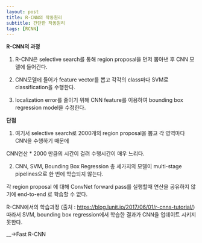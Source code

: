 ```yaml
---
layout: post
title: R-CNN의 작동원리 
subtitle: 간단한 작동원리
tags: [RCNN]
---
```


__R-CNN의 과정__

1. R-CNN은 selective search를 통해 region proposal을 먼저 뽑아낸 후 CNN 모델에 들어간다.

2. CNN모델에 들어가 feature vector를 뽑고 각각의 class마다 SVM로 classification을 수행한다.

3. localization error를 줄이기 위해 CNN feature를 이용하여 bounding box regression model을 수정한다.

 

__단점__

1. 여기서 selective search로 2000개의 region proposal을 뽑고 각 영역마다 CNN을 수행하기 때문에

CNN연산 * 2000 만큼의 시간이 걸려 수행시간이 매우 느리다. 

 

2. CNN, SVM, Bounding Box Regression 총 세가지의 모델이 multi-stage pipelines으로 한 번에 학습되지 않는다.

각 region proposal 에 대해 ConvNet forward pass를 실행할때 연산을 공유하지 않기에
end-to-end 로 학습할 수 없다.


R-CNN에서의 학습과정 (출처 : https://blog.lunit.io/2017/06/01/r-cnns-tutorial/)
따라서 SVM, bounding box regression에서 학습한 결과가 CNN을 업데이트 시키지 못한다.

 
__->Fast R-CNN
